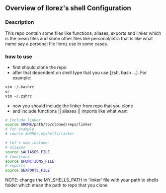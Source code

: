 ## Overview of Ilorez's shell Configuration

### Description
This repo contain some files like functions, aliases, exports and linker which is the mean files and some other files like personal/intra that is like what name say a personal file Ilorez use in some cases. 

### how to use
- first should clone the repo
- after that dependent on shell type that you use [zsh, bash ...].
For example:

```bash
vim ~/.bashrc
or 
vim ~/.zshrc
```

- now you should include the linker from repo that you clone
- and include functions || aliases || imports like what want

```bash
# Include linker
source $HOME/path/to/cloned/repo/linker
# for example
# source $HOME/.myshells/linker

# let's now include:
# aliases
source $ALIASES_FILE
# functions
source $FUNCTIONS_FILE
# exports
source $EXPORTS_FILE
```

NOTE: change the MY_SHELLS_PATH  in 'linker' file with your path to shells folder which mean the path to repo that you clone

